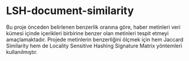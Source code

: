 # LSH-document-similarity
Bu proje önceden belirlenen benzerlik oranına göre, haber metinleri veri kümesi içinde içerikleri birbirine benzer olan metinleri tespit etmeyi amaçlamaktadır. Projede metinlerin benzerliğini ölçmek için hem Jaccard Similarity hem de Locality Sensitive Hashing Signature Matrix yöntemleri kullanılmıştır.
